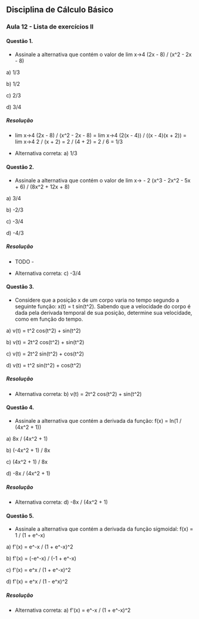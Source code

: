 ## Disciplina de Cálculo Básico

### Aula 12 - Lista de exercícios II

#### Questão 1.

- Assinale a alternativa que contém o valor de lim x->4 (2x - 8) / (x^2 - 2x - 8)

a) 1/3

b) 1/2

c) 2/3

d) 3/4

##### Resolução

- lim x->4 (2x - 8) / (x^2 - 2x - 8) = lim x->4 (2(x - 4)) / ((x - 4)(x + 2)) = lim x->4 2 / (x + 2) = 2 / (4 + 2) = 2 / 6 = 1/3

- Alternativa correta: a) 1/3

#### Questão 2.

- Assinale a alternativa que contém o valor de lim x-> - 2 (x^3 - 2x^2 - 5x + 6) / (8x^2 + 12x + 8)

a) 3/4

b) -2/3

c) -3/4

d) -4/3

##### Resolução

- TODO -

- Alternativa correta: c) -3/4

#### Questão 3.

- Considere que a posição x de um corpo varia no tempo segundo a seguinte função: x(t) = t sin(t^2). Sabendo que a velocidade do corpo é dada pela derivada temporal de sua posição, determine sua velocidade, como em função do tempo.

a) v(t) = t^2 cos(t^2) + sin(t^2)

b) v(t) = 2t^2 cos(t^2) + sin(t^2)

c) v(t) = 2t^2 sin(t^2) + cos(t^2)

d) v(t) = t^2 sin(t^2) + cos(t^2)

##### Resolução

- Alternativa correta: b) v(t) = 2t^2 cos(t^2) + sin(t^2)

#### Questão 4.

- Assinale a alternativa que contém a derivada da função: f(x) = ln(1 / (4x^2 + 1))

a) 8x / (4x^2 + 1)

b) (-4x^2 + 1) / 8x

c) (4x^2 + 1) / 8x

d) -8x / (4x^2 + 1)

##### Resolução

- Alternativa correta: d) -8x / (4x^2 + 1)

#### Questão 5.

- Assinale a alternativa que contém a derivada da função sigmoidal: f(x) = 1 / (1 + e^-x)

a) f'(x) = e^-x / (1 + e^-x)^2

b) f'(x) = (-e^-x) / (-1 + e^-x)

c) f'(x) = e^x / (1 + e^-x)^2

d) f'(x) = e^x / (1 - e^x)^2

##### Resolução

- Alternativa correta: a) f'(x) = e^-x / (1 + e^-x)^2